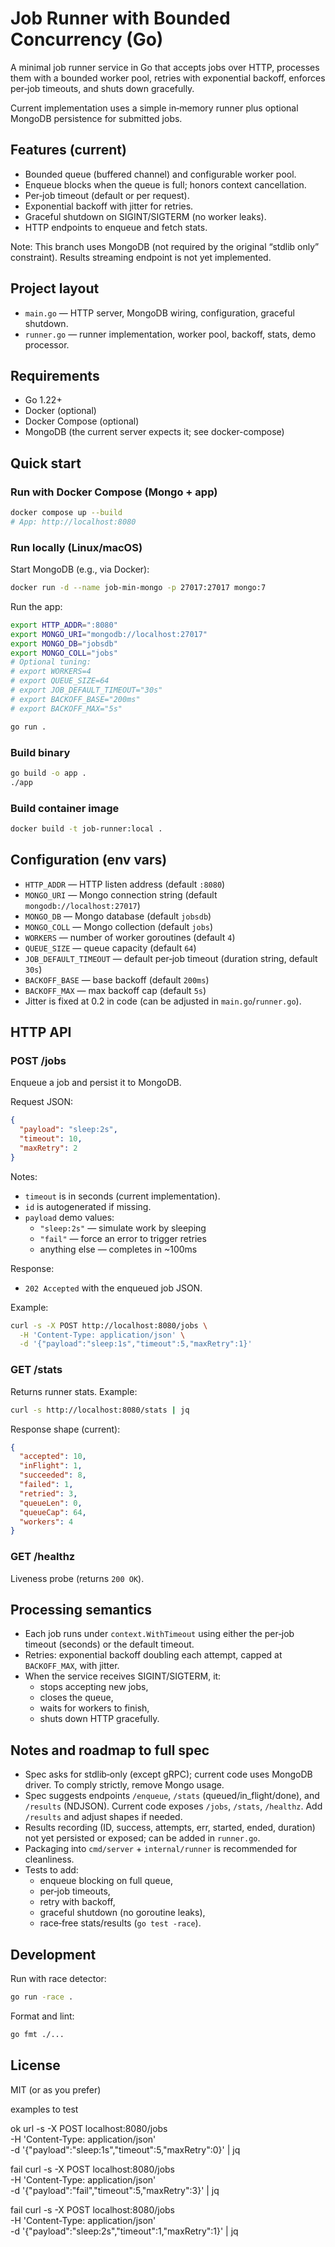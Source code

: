 # Job Runner with Bounded Concurrency (Go)

A minimal job runner service in Go that accepts jobs over HTTP, processes them with a bounded worker pool, retries with exponential backoff, enforces per‑job timeouts, and shuts down gracefully.

Current implementation uses a simple in‑memory runner plus optional MongoDB persistence for submitted jobs.

## Features (current)
- Bounded queue (buffered channel) and configurable worker pool.
- Enqueue blocks when the queue is full; honors context cancellation.
- Per‑job timeout (default or per request).
- Exponential backoff with jitter for retries.
- Graceful shutdown on SIGINT/SIGTERM (no worker leaks).
- HTTP endpoints to enqueue and fetch stats.

Note: This branch uses MongoDB (not required by the original “stdlib only” constraint). Results streaming endpoint is not yet implemented.

## Project layout
- `main.go` — HTTP server, MongoDB wiring, configuration, graceful shutdown.
- `runner.go` — runner implementation, worker pool, backoff, stats, demo processor.

## Requirements
- Go 1.22+
- Docker (optional)
- Docker Compose (optional)
- MongoDB (the current server expects it; see docker-compose)

## Quick start

### Run with Docker Compose (Mongo + app)
```bash
docker compose up --build
# App: http://localhost:8080
```

### Run locally (Linux/macOS)
Start MongoDB (e.g., via Docker):
```bash
docker run -d --name job-min-mongo -p 27017:27017 mongo:7
```
Run the app:
```bash
export HTTP_ADDR=":8080"
export MONGO_URI="mongodb://localhost:27017"
export MONGO_DB="jobsdb"
export MONGO_COLL="jobs"
# Optional tuning:
# export WORKERS=4
# export QUEUE_SIZE=64
# export JOB_DEFAULT_TIMEOUT="30s"
# export BACKOFF_BASE="200ms"
# export BACKOFF_MAX="5s"

go run .
```

### Build binary
```bash
go build -o app .
./app
```

### Build container image
```bash
docker build -t job-runner:local .
```

## Configuration (env vars)
- `HTTP_ADDR` — HTTP listen address (default `:8080`)
- `MONGO_URI` — Mongo connection string (default `mongodb://localhost:27017`)
- `MONGO_DB` — Mongo database (default `jobsdb`)
- `MONGO_COLL` — Mongo collection (default `jobs`)
- `WORKERS` — number of worker goroutines (default `4`)
- `QUEUE_SIZE` — queue capacity (default `64`)
- `JOB_DEFAULT_TIMEOUT` — default per‑job timeout (duration string, default `30s`)
- `BACKOFF_BASE` — base backoff (default `200ms`)
- `BACKOFF_MAX` — max backoff cap (default `5s`)
- Jitter is fixed at 0.2 in code (can be adjusted in `main.go`/`runner.go`).

## HTTP API

### POST /jobs
Enqueue a job and persist it to MongoDB.

Request JSON:
```json
{
  "payload": "sleep:2s",
  "timeout": 10,
  "maxRetry": 2
}
```
Notes:
- `timeout` is in seconds (current implementation).
- `id` is autogenerated if missing.
- `payload` demo values:
  - `"sleep:2s"` — simulate work by sleeping
  - `"fail"` — force an error to trigger retries
  - anything else — completes in ~100ms

Response:
- `202 Accepted` with the enqueued job JSON.

Example:
```bash
curl -s -X POST http://localhost:8080/jobs \
  -H 'Content-Type: application/json' \
  -d '{"payload":"sleep:1s","timeout":5,"maxRetry":1}'
```

### GET /stats
Returns runner stats.
Example:
```bash
curl -s http://localhost:8080/stats | jq
```
Response shape (current):
```json
{
  "accepted": 10,
  "inFlight": 1,
  "succeeded": 8,
  "failed": 1,
  "retried": 3,
  "queueLen": 0,
  "queueCap": 64,
  "workers": 4
}
```

### GET /healthz
Liveness probe (returns `200 OK`).

## Processing semantics
- Each job runs under `context.WithTimeout` using either the per‑job timeout (seconds) or the default timeout.
- Retries: exponential backoff doubling each attempt, capped at `BACKOFF_MAX`, with jitter.
- When the service receives SIGINT/SIGTERM, it:
  - stops accepting new jobs,
  - closes the queue,
  - waits for workers to finish,
  - shuts down HTTP gracefully.

## Notes and roadmap to full spec
- Spec asks for stdlib‑only (except gRPC); current code uses MongoDB driver. To comply strictly, remove Mongo usage.
- Spec suggests endpoints `/enqueue`, `/stats` (queued/in_flight/done), and `/results` (NDJSON). Current code exposes `/jobs`, `/stats`, `/healthz`. Add `/results` and adjust shapes if needed.
- Results recording (ID, success, attempts, err, started, ended, duration) not yet persisted or exposed; can be added in `runner.go`.
- Packaging into `cmd/server` + `internal/runner` is recommended for cleanliness.
- Tests to add:
  - enqueue blocking on full queue,
  - per‑job timeouts,
  - retry with backoff,
  - graceful shutdown (no goroutine leaks),
  - race‑free stats/results (`go test -race`).

## Development
Run with race detector:
```bash
go run -race .
```
Format and lint:
```bash
go fmt ./...
```

## License
MIT (or as you prefer)

examples to test

ok
url -s -X POST localhost:8080/jobs \
  -H 'Content-Type: application/json' \
  -d '{"payload":"sleep:1s","timeout":5,"maxRetry":0}' | jq

fail
curl -s -X POST localhost:8080/jobs \
  -H 'Content-Type: application/json' \
  -d '{"payload":"fail","timeout":5,"maxRetry":3}' | jq

fail
curl -s -X POST localhost:8080/jobs \
  -H 'Content-Type: application/json' \
  -d '{"payload":"sleep:2s","timeout":1,"maxRetry":1}' | jq